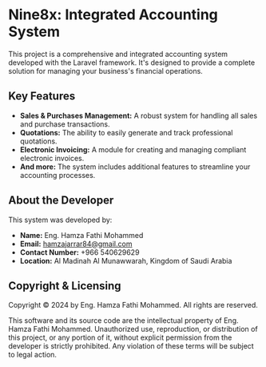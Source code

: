 # Nine8x: Integrated Accounting System

This project is a comprehensive and integrated accounting system developed with the Laravel framework. It's designed to provide a complete solution for managing your business's financial operations.

## Key Features

* **Sales & Purchases Management:** A robust system for handling all sales and purchase transactions.
* **Quotations:** The ability to easily generate and track professional quotations.
* **Electronic Invoicing:** A module for creating and managing compliant electronic invoices.
* **And more:** The system includes additional features to streamline your accounting processes.

## About the Developer

This system was developed by:

* **Name:** Eng. Hamza Fathi Mohammed
* **Email:** hamzajarrar84@gmail.com
* **Contact Number:** +966 540629629
* **Location:** Al Madinah Al Munawwarah, Kingdom of Saudi Arabia

## Copyright & Licensing

Copyright © 2024 by Eng. Hamza Fathi Mohammed. All rights are reserved.

This software and its source code are the intellectual property of Eng. Hamza Fathi Mohammed. Unauthorized use, reproduction, or distribution of this project, or any portion of it, without explicit permission from the developer is strictly prohibited. Any violation of these terms will be subject to legal action.

